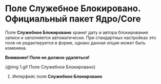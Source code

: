 # Поле **Служебное Блокировано**. Официальный пакет Ядро/Core

Поле **Служебное Блокировано** хранит дату и автора блокирования записи и заполняется автоматически. При стандартных 
настройках это поле не редактируется в форме, однако данная опция может быть изменена. 

**Внимание! Поле не должно удаляться!**

{@img 1.gif Поле Служебное Блокировано}

1. Интерфейс поля **Служебное Блокировано**

